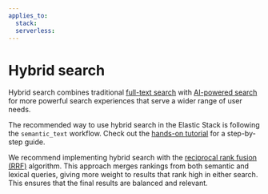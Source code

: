```yaml
---
applies_to:
  stack:
  serverless:
---
```

# Hybrid search

Hybrid search combines traditional [full-text search](full-text.md) with [AI-powered search](ai-search/ai-search.md) for more powerful search experiences that serve a wider range of user needs.

The recommended way to use hybrid search in the Elastic Stack is following the `semantic_text` workflow. Check out the [hands-on tutorial](hybrid-semantic-text.md) for a step-by-step guide.

We recommend implementing hybrid search with the [reciprocal rank fusion (RRF)](asciidocalypse://docs/elasticsearch/docs/reference/elasticsearch/rest-apis/reciprocal-rank-fusion.md) algorithm. This approach merges rankings from both semantic and lexical queries, giving more weight to results that rank high in either search. This ensures that the final results are balanced and relevant.